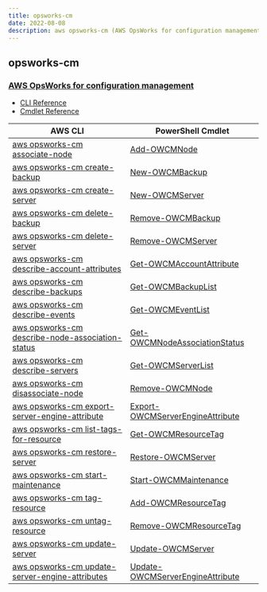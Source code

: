 ```yaml
---
title: opsworks-cm
date: 2022-08-08
description: aws opsworks-cm (AWS OpsWorks for configuration management) command/cmdlet list.
---
```


## opsworks-cm

### [AWS OpsWorks for configuration management](https://aws.amazon.com/opsworks/)

* [CLI Reference](https://docs.aws.amazon.com/cli/latest/reference/opsworks-cm/index.html)
* [Cmdlet Reference](https://docs.aws.amazon.com/powershell/latest/reference/items/AWS_OpsWorksCM_cmdlets.html)

|AWS CLI|PowerShell Cmdlet|
|----|----|
|[aws opsworks-cm associate-node](https://docs.aws.amazon.com/cli/latest/reference/opsworks-cm/associate-node.html)|[Add-OWCMNode](https://docs.aws.amazon.com/powershell/latest/reference/items/Add-OWCMNode.html)|
|[aws opsworks-cm create-backup](https://docs.aws.amazon.com/cli/latest/reference/opsworks-cm/create-backup.html)|[New-OWCMBackup](https://docs.aws.amazon.com/powershell/latest/reference/items/New-OWCMBackup.html)|
|[aws opsworks-cm create-server](https://docs.aws.amazon.com/cli/latest/reference/opsworks-cm/create-server.html)|[New-OWCMServer](https://docs.aws.amazon.com/powershell/latest/reference/items/New-OWCMServer.html)|
|[aws opsworks-cm delete-backup](https://docs.aws.amazon.com/cli/latest/reference/opsworks-cm/delete-backup.html)|[Remove-OWCMBackup](https://docs.aws.amazon.com/powershell/latest/reference/items/Remove-OWCMBackup.html)|
|[aws opsworks-cm delete-server](https://docs.aws.amazon.com/cli/latest/reference/opsworks-cm/delete-server.html)|[Remove-OWCMServer](https://docs.aws.amazon.com/powershell/latest/reference/items/Remove-OWCMServer.html)|
|[aws opsworks-cm describe-account-attributes](https://docs.aws.amazon.com/cli/latest/reference/opsworks-cm/describe-account-attributes.html)|[Get-OWCMAccountAttribute](https://docs.aws.amazon.com/powershell/latest/reference/items/Get-OWCMAccountAttribute.html)|
|[aws opsworks-cm describe-backups](https://docs.aws.amazon.com/cli/latest/reference/opsworks-cm/describe-backups.html)|[Get-OWCMBackupList](https://docs.aws.amazon.com/powershell/latest/reference/items/Get-OWCMBackupList.html)|
|[aws opsworks-cm describe-events](https://docs.aws.amazon.com/cli/latest/reference/opsworks-cm/describe-events.html)|[Get-OWCMEventList](https://docs.aws.amazon.com/powershell/latest/reference/items/Get-OWCMEventList.html)|
|[aws opsworks-cm describe-node-association-status](https://docs.aws.amazon.com/cli/latest/reference/opsworks-cm/describe-node-association-status.html)|[Get-OWCMNodeAssociationStatus](https://docs.aws.amazon.com/powershell/latest/reference/items/Get-OWCMNodeAssociationStatus.html)|
|[aws opsworks-cm describe-servers](https://docs.aws.amazon.com/cli/latest/reference/opsworks-cm/describe-servers.html)|[Get-OWCMServerList](https://docs.aws.amazon.com/powershell/latest/reference/items/Get-OWCMServerList.html)|
|[aws opsworks-cm disassociate-node](https://docs.aws.amazon.com/cli/latest/reference/opsworks-cm/disassociate-node.html)|[Remove-OWCMNode](https://docs.aws.amazon.com/powershell/latest/reference/items/Remove-OWCMNode.html)|
|[aws opsworks-cm export-server-engine-attribute](https://docs.aws.amazon.com/cli/latest/reference/opsworks-cm/export-server-engine-attribute.html)|[Export-OWCMServerEngineAttribute](https://docs.aws.amazon.com/powershell/latest/reference/items/Export-OWCMServerEngineAttribute.html)|
|[aws opsworks-cm list-tags-for-resource](https://docs.aws.amazon.com/cli/latest/reference/opsworks-cm/list-tags-for-resource.html)|[Get-OWCMResourceTag](https://docs.aws.amazon.com/powershell/latest/reference/items/Get-OWCMResourceTag.html)|
|[aws opsworks-cm restore-server](https://docs.aws.amazon.com/cli/latest/reference/opsworks-cm/restore-server.html)|[Restore-OWCMServer](https://docs.aws.amazon.com/powershell/latest/reference/items/Restore-OWCMServer.html)|
|[aws opsworks-cm start-maintenance](https://docs.aws.amazon.com/cli/latest/reference/opsworks-cm/start-maintenance.html)|[Start-OWCMMaintenance](https://docs.aws.amazon.com/powershell/latest/reference/items/Start-OWCMMaintenance.html)|
|[aws opsworks-cm tag-resource](https://docs.aws.amazon.com/cli/latest/reference/opsworks-cm/tag-resource.html)|[Add-OWCMResourceTag](https://docs.aws.amazon.com/powershell/latest/reference/items/Add-OWCMResourceTag.html)|
|[aws opsworks-cm untag-resource](https://docs.aws.amazon.com/cli/latest/reference/opsworks-cm/untag-resource.html)|[Remove-OWCMResourceTag](https://docs.aws.amazon.com/powershell/latest/reference/items/Remove-OWCMResourceTag.html)|
|[aws opsworks-cm update-server](https://docs.aws.amazon.com/cli/latest/reference/opsworks-cm/update-server.html)|[Update-OWCMServer](https://docs.aws.amazon.com/powershell/latest/reference/items/Update-OWCMServer.html)|
|[aws opsworks-cm update-server-engine-attributes](https://docs.aws.amazon.com/cli/latest/reference/opsworks-cm/update-server-engine-attributes.html)|[Update-OWCMServerEngineAttribute](https://docs.aws.amazon.com/powershell/latest/reference/items/Update-OWCMServerEngineAttribute.html)|

